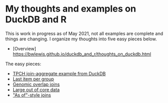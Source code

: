 # My thoughts and examples on DuckDB and R


This is work in progress as of May 2021, not all examples are complete and
things are changing. I organize my thoughts into five easy pieces below.

* [Overview] https://bwlewis.github.io/duckdb_and_r/thoughts_on_duckdb.html

The easy pieces:

* [TPCH join-aggregate example from DuckDB]()
* [Last item per group]()
* [Genomic overlap joins]()
* [Large out of core data]()
* ["As of"-style joins]()
